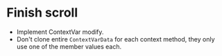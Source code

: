 # Finish scroll

* Implement ContextVar modify.
* Don't clone entire `ContextVarData` for each context method, they only use one of the member values each.